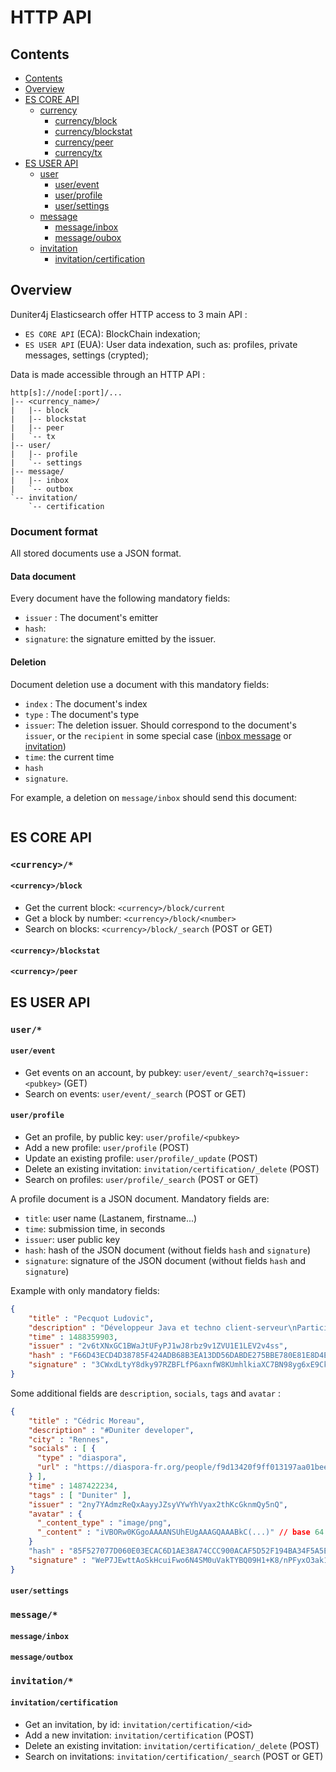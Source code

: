 
# HTTP API

## Contents

* [Contents](#contents)
* [Overview](#overview)
* [ES CORE API](#es-core-api)
  * [currency](#currency)
      * [currency/block](#currencyblock)
      * [currency/blockstat](#currencyblockstat)
      * [currency/peer](#currencypeer)
      * [currency/tx](#currencytx)
* [ES USER API](#userapi)
  * [user](#user)
      * [user/event](#userevent)
      * [user/profile](#userprofile)
      * [user/settings](#usersettings)
  * [message](#message)
      * [message/inbox](#messageinbox)
      * [message/oubox](#messageoutbox)
  * [invitation](#invitation)
      * [invitation/certification](#invitationcertification)

## Overview

Duniter4j Elasticsearch offer HTTP access to 3 main API :

 - `ES CORE API` (ECA): BlockChain indexation;
 - `ES USER API` (EUA): User data indexation, such as: profiles, private messages, settings (crypted);

Data is made accessible through an HTTP API :

    http[s]://node[:port]/...
    |-- <currency_name>/
    |   |-- block
    |   |-- blockstat
    |   |-- peer
    |   `-- tx
    |-- user/
    |   |-- profile
    |   `-- settings
    |-- message/
    |   |-- inbox
    |   `-- outbox
    `-- invitation/
        `-- certification

### Document format
 
All stored documents use a JSON format.

#### Data document

Every document have the following mandatory fields:

- `issuer` : The document's emitter
- `hash`:
- `signature`: the signature emitted by the issuer.

#### Deletion

Document deletion use a document with this mandatory fields:

- `index` : The document's index
- `type` : The document's type
- `issuer`: The deletion issuer. Should correspond to the document's `issuer`, or the `recipient` in some special case ([inbox message](#messageinbox) or [invitation](#invitation))
- `time`: the current time
- `hash`
- `signature`.

For example, a deletion on `message/inbox` should send this document:

```json

```
          
## ES CORE API

### `<currency>/*`

#### `<currency>/block`

 - Get the current block: `<currency>/block/current`
 - Get a block by number: `<currency>/block/<number>`
 - Search on blocks: `<currency>/block/_search` (POST or GET)

#### `<currency>/blockstat`

#### `<currency>/peer`


## ES USER API

### `user/*`

#### `user/event`

 - Get events on an account, by pubkey: `user/event/_search?q=issuer:<pubkey>` (GET)
 - Search on events: `user/event/_search` (POST or GET)

#### `user/profile`


 - Get an profile, by public key: `user/profile/<pubkey>`
 - Add a new profile: `user/profile` (POST)
 - Update an existing profile: `user/profile/_update` (POST)
 - Delete an existing invitation: `invitation/certification/_delete` (POST)
 - Search on profiles: `user/profile/_search` (POST or GET)

A profile document is a JSON document. Mandatory fields are:
 
 - `title`: user name (Lastanem, firstname...)
 - `time`: submission time, in seconds
 - `issuer`: user public key
 - `hash`: hash of the JSON document (without fields `hash` and `signature`)
 - `signature`: signature of the JSON document (without fields `hash` and `signature`)

Example with only mandatory fields:

```json
{
    "title" : "Pecquot Ludovic",
    "description" : "Développeur Java et techno client-serveur\nParticipation aux #RML7, #EIS et #Sou",
    "time" : 1488359903,
    "issuer" : "2v6tXNxGC1BWaJtUFyPJ1wJ8rbz9v1ZVU1E1LEV2v4ss",
    "hash" : "F66D43ECD4D38785F424ADB68B3EA13DD56DABDE275BBE780E81E8D4E1D0C5FA",
    "signature" : "3CWxdLtyY8dky97RZBFLfP6axnfW8KUmhlkiaXC7BN98yg6xE9CkijRBGmuyrx3llPx5HeoGLG99DyvVIKZuCg=="
}
```

Some additional fields are `description`, `socials`, `tags` and `avatar` :

```json
{
    "title" : "Cédric Moreau",
    "description" : "#Duniter developer",
    "city" : "Rennes",
    "socials" : [ {
      "type" : "diaspora",
      "url" : "https://diaspora-fr.org/people/f9d13420f9ff013197aa01beea1f31e2"
    } ],
    "time" : 1487422234,
    "tags" : [ "Duniter" ],
    "issuer" : "2ny7YAdmzReQxAayyJZsyVYwYhVyax2thKcGknmQy5nQ",
    "avatar" : {
      "_content_type" : "image/png",
      "_content" : "iVBORw0KGgoAAAANSUhEUgAAAGQAAABkC(...)" // base 64 encoding
    }
    "hash" : "85F527077D060E03ECAC6D1AE38A74CCC900ACAF5D52F194BA34F5A5E8A55139",
    "signature" : "WeP7JEwttAoSkHcuiFwo6N4SM0uVakTYBQ09H1+K8/nPFyxO3ak1U9EQ6qaQFoAx9IdDp5qO2EX662wP/pcEAg==",
}
```

#### `user/settings`

### `message/*`

#### `message/inbox`

#### `message/outbox`

### `invitation/*`

#### `invitation/certification`

 - Get an invitation, by id: `invitation/certification/<id>`
 - Add a new invitation: `invitation/certification` (POST)
 - Delete an existing invitation: `invitation/certification/_delete` (POST)
 - Search on invitations: `invitation/certification/_search` (POST or GET)

